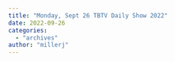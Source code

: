 ```yaml
---
title: "Monday, Sept 26 TBTV Daily Show 2022"
date: 2022-09-26
categories: 
  - "archives"
author: "millerj"
---
```



